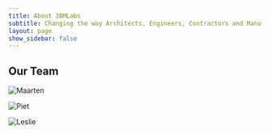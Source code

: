 ```yaml
---
title: About 3BMLabs
subtitle: Changing the way Architects, Engineers, Contractors and Manufacturers design and build building
layout: page
show_sidebar: false
---
```


## Our Team

![Maarten](../assets/about_assets/6-Maarten-Vroegindeweij-kopie-150x150.jpg)

![Piet](../assets/about_assets/5-Piet-Mol-kopie-150x150.jpg)

![Leslie](../assets/about_assets/7-Leslie-Ing-kopie-150x150.jpg)

